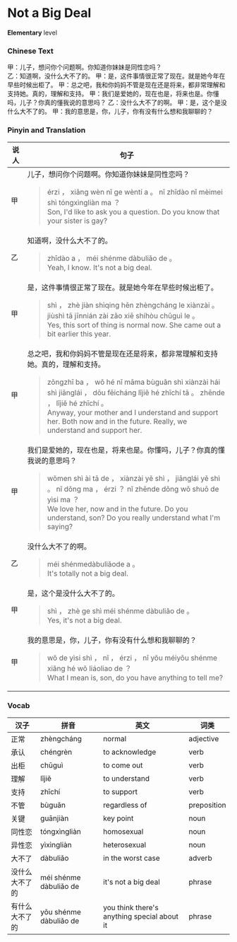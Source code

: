 # Not a Big Deal
**Elementary** level
### Chinese Text
甲：儿子，想问你个问题啊。你知道你妹妹是同性恋吗？<br />乙：知道啊，没什么大不了的。
甲：是，这件事情很正常了现在。就是她今年在早些时候出柜了。
甲：总之吧，我和你妈妈不管是现在还是将来，都非常理解和支持她。真的，理解和支持。
甲：我们是爱她的，现在也是，将来也是。你懂吗，儿子？你真的懂我说的意思吗？
乙：没什么大不了的啊。
甲：是，这个是没什么大不了的。
甲：我的意思是，你，儿子，你有没有什么想和我聊聊的？

### Pinyin and Translation
|说人|句子|
|----|----|
|甲|儿子，想问你个问题啊。你知道你妹妹是同性恋吗？<blockquote>érzi ， xiǎng wèn nǐ ge wèntí a 。 nǐ zhīdào nǐ mèimei shì tóngxìngliàn ma ？<br />Son, I'd like to ask you a question. Do you know that your sister is gay?</blockquote>|
|乙|知道啊，没什么大不了的。<blockquote>zhīdào a ， méi shénme dàbuliǎo de 。<br />Yeah, I know. It's not a big deal.</blockquote>|
|甲|是，这件事情很正常了现在。就是她今年在早些时候出柜了。<blockquote>shì ， zhè jiàn shìqing hěn zhèngcháng le xiànzài 。 jiùshì tā jīnnián zài zǎo xiē shíhòu chūguì le 。<br />Yes, this sort of thing is normal now. She came out a bit earlier this year.</blockquote>|
|甲|总之吧，我和你妈妈不管是现在还是将来，都非常理解和支持她。真的，理解和支持。<blockquote>zǒngzhī ba ， wǒ hé nǐ māma bùguǎn shì xiànzài hái shì jiānglái ， dōu fēicháng lǐjiě hé zhīchí tā 。 zhēnde ， lǐjiě hé zhīchí 。<br />Anyway, your mother and I understand and support her. Both now and in the future. Really, we understand and support her.</blockquote>|
|甲|我们是爱她的，现在也是，将来也是。你懂吗，儿子？你真的懂我说的意思吗？<blockquote>wǒmen shì ài tā de ， xiànzài yě shì ， jiānglái yě shì 。 nǐ dǒng ma ， érzi ？ nǐ zhēnde dǒng wǒ shuō de yìsi ma ？<br />We love her, now and in the future. Do you understand, son? Do you really understand what I'm saying?</blockquote>|
|乙|没什么大不了的啊。<blockquote>méi shénmedàbuliǎode a 。<br />It's totally not a big deal.</blockquote>|
|甲|是，这个是没什么大不了的。<blockquote>shì ， zhè ge shì méi shénme dàbuliǎo de 。<br />Yes, it's not a big deal.</blockquote>|
|甲|我的意思是，你，儿子，你有没有什么想和我聊聊的？<blockquote>wǒ de yìsi shì ， nǐ ， érzi ， nǐ yǒu méiyǒu shénme xiǎng hé wǒ liáoliao de ？<br />What I mean is, son, do you have anything to tell me?</blockquote>|
### Vocab
|汉子|拼音|英文|词类|
|----|----|----|----|
|正常|zhèngcháng|normal|adjective|
|承认|chéngrèn|to acknowledge|verb|
|出柜|chūguì|to come out|verb|
|理解|lǐjiě|to understand|verb|
|支持|zhīchí|to support|verb|
|不管|bùguǎn|regardless of|preposition|
|关键|guānjiàn|key point|noun|
|同性恋|tóngxìngliàn|homosexual|noun|
|异性恋|yìxìngliàn|heterosexual|noun|
|大不了|dàbuliǎo|in the worst case|adverb|
|没什么大不了的|méi shénme dàbuliǎo de|it's not a big deal|phrase|
|有什么大不了的|yǒu shénme dàbuliǎo de|you think there's anything special about it|phrase|